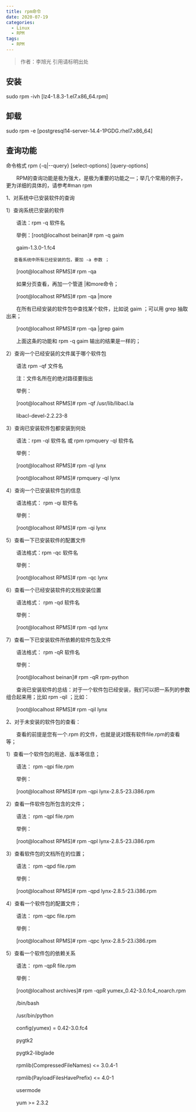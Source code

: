 ```yaml
---
title: rpm命令
date: 2020-07-19
categories: 
  - Linux
  - RPM
tags: 
  - RPM
---
```


> 作者：李旭光
> 引用请标明出处

## 安装
sudo rpm -ivh [lz4-1.8.3-1.el7.x86_64.rpm]

## 卸载
sudo rpm -e [postgresql14-server-14.4-1PGDG.rhel7.x86_64]

## 查询功能

命令格式 rpm {-q|--query} [select-options] [query-options]

　　RPM的查询功能是极为强大，是极为重要的功能之一；举几个常用的例子，更为详细的具体的，请参考#man rpm

1、对系统中已安装软件的查询

1）查询系统已安装的软件

　　语法：rpm -q 软件名

　　举例：[root@localhost beinan]# rpm -q gaim

　　gaim-1.3.0-1.fc4 　　

       查看系统中所有已经安装的包，要加 -a 参数 ；

　　[root@localhost RPMS]# rpm -qa

　　如果分页查看，再加一个管道 |和more命令；

　　[root@localhost RPMS]# rpm -qa |more

　　在所有已经安装的软件包中查找某个软件，比如说 gaim ；可以用 grep 抽取出来；

　　[root@localhost RPMS]# rpm -qa |grep gaim

　　上面这条的功能和 rpm -q gaim 输出的结果是一样的；

2）查询一个已经安装的文件属于哪个软件包

　　语法 rpm -qf 文件名

　　注：文件名所在的绝对路径要指出

　　举例：

　　[root@localhost RPMS]# rpm -qf /usr/lib/libacl.la

　　libacl-devel-2.2.23-8

3）查询已安装软件包都安装到何处

　　语法：rpm -ql 软件名 或 rpm rpmquery -ql 软件名

　　举例：

　　[root@localhost RPMS]# rpm -ql lynx

　　[root@localhost RPMS]# rpmquery -ql lynx

4）查询一个已安装软件包的信息

　　语法格式： rpm -qi 软件名

　　举例：

　　[root@localhost RPMS]# rpm -qi lynx

5）查看一下已安装软件的配置文件

　　语法格式：rpm -qc 软件名

　　举例：

　　[root@localhost RPMS]# rpm -qc lynx

6）查看一个已经安装软件的文档安装位置

　　语法格式： rpm -qd 软件名

　　举例：

　　[root@localhost RPMS]# rpm -qd lynx

7）查看一下已安装软件所依赖的软件包及文件

　　语法格式： rpm -qR 软件名

　　举例：

　　[root@localhost beinan]# rpm -qR rpm-python

　　查询已安装软件的总结：对于一个软件包已经安装，我们可以把一系列的参数组合起来用；比如 rpm -qil ；比如：

　　[root@localhost RPMS]# rpm -qil lynx

2、对于未安装的软件包的查看：

　　查看的前提是您有一个.rpm 的文件，也就是说对既有软件file.rpm的查看等；

1）查看一个软件包的用途、版本等信息；

　　语法： rpm -qpi file.rpm

　　举例：

　　[root@localhost RPMS]# rpm -qpi lynx-2.8.5-23.i386.rpm

2）查看一件软件包所包含的文件；

　　语法： rpm -qpl file.rpm

　　举例：

　　[root@localhost RPMS]# rpm -qpl lynx-2.8.5-23.i386.rpm

3）查看软件包的文档所在的位置；

　　语法： rpm -qpd file.rpm

　　举例：

　　[root@localhost RPMS]# rpm -qpd lynx-2.8.5-23.i386.rpm

4）查看一个软件包的配置文件；

　　语法： rpm -qpc file.rpm

　　举例：

　　[root@localhost RPMS]# rpm -qpc lynx-2.8.5-23.i386.rpm

5）查看一个软件包的依赖关系

　　语法： rpm -qpR file.rpm

　　举例：

　　[root@localhost archives]# rpm -qpR yumex_0.42-3.0.fc4_noarch.rpm

　　/bin/bash

　　/usr/bin/python

　　config(yumex) = 0.42-3.0.fc4

　　pygtk2

　　pygtk2-libglade

　　rpmlib(CompressedFileNames) <= 3.0.4-1

　　rpmlib(PayloadFilesHavePrefix) <= 4.0-1

　　usermode

　　yum >= 2.3.2